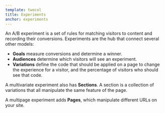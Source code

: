 ```yaml
---
template: twocol
title: Experiments
anchor: experiments
---
```


An A/B experiment is a set of rules for matching visitors to content and recording their conversions. Experiments are the hub that connect several other models:

- **Goals** measure conversions and determine a winner.
- **Audiences** determine which visitors will see an experiment.
- **Variations** define the code that should be applied on a page to change the experience for a visitor, and the percentage of visitors who should see that code.

A multivariate experiment also has **Sections**. A section is a collection of variations that all manipulate the same feature of the page.

A multipage experiment adds **Pages**, which manipulate different URLs on your site.

